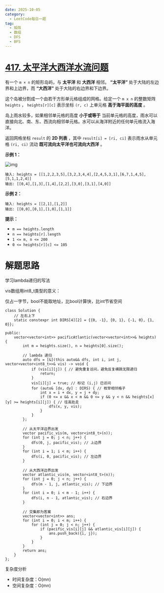 ```yaml
---
date: 2025-10-05
category:
  - LeetCode每日一题
tag:
  - 矩阵
  - 数组
  - DFS
  - BFS
---
```


# [417. 太平洋大西洋水流问题](https://leetcode.cn/problems/pacific-atlantic-water-flow/)

有一个 `m × n` 的矩形岛屿，与 **太平洋** 和 **大西洋** 相邻。 **“太平洋”** 处于大陆的左边界和上边界，而 **“大西洋”** 处于大陆的右边界和下边界。

这个岛被分割成一个由若干方形单元格组成的网格。给定一个 `m x n` 的整数矩阵 `heights` ， `heights[r][c]` 表示坐标 `(r, c)` 上单元格 **高于海平面的高度** 。

岛上雨水较多，如果相邻单元格的高度 **小于或等于** 当前单元格的高度，雨水可以直接向北、南、东、西流向相邻单元格。水可以从海洋附近的任何单元格流入海洋。

返回网格坐标 `result` 的 **2D 列表** ，其中 `result[i] = [ri, ci]` 表示雨水从单元格 `(ri, ci)` 流动 **既可流向太平洋也可流向大西洋** 。

 

**示例 1：**

![img](https://assets.leetcode.com/uploads/2021/06/08/waterflow-grid.jpg)

```
输入: heights = [[1,2,2,3,5],[3,2,3,4,4],[2,4,5,3,1],[6,7,1,4,5],[5,1,1,2,4]]
输出: [[0,4],[1,3],[1,4],[2,2],[3,0],[3,1],[4,0]]
```

**示例 2：**

```
输入: heights = [[2,1],[1,2]]
输出: [[0,0],[0,1],[1,0],[1,1]]
```

 

**提示：**

- `m == heights.length`
- `n == heights[r].length`
- `1 <= m, n <= 200`
- `0 <= heights[r][c] <= 105`

# 解题思路

学习lambda递归的写法

vis数组用int8_t类型的意义：

仅占一字节，bool不能取地址，比bool计算快，比int节省空间

```
class Solution {
    // 左右上下
    static constexpr int DIRS[4][2] = {{0, -1}, {0, 1}, {-1, 0}, {1, 0}};

public:
    vector<vector<int>> pacificAtlantic(vector<vector<int>>& heights) {
        int m = heights.size(), n = heights[0].size();

        // lambda 递归
        auto dfs = [&](this auto&& dfs, int i, int j, vector<vector<int8_t>>& vis) -> void {
            if (vis[i][j]) { // 避免重复访问，避免反复横跳无限递归
                return;
            }
            vis[i][j] = true; // 标记 (i,j) 已访问
            for (auto& [dx, dy] : DIRS) { // 枚举相邻格子
                int x = i + dx, y = j + dy;
                if (0 <= x && x < m && 0 <= y && y < n && heights[x][y] >= heights[i][j]) { // 往高处走
                    dfs(x, y, vis);
                }
            }
        };

        // 从太平洋边界出发
        vector pacific_vis(m, vector<int8_t>(n));
        for (int j = 0; j < n; j++) {
            dfs(0, j, pacific_vis); // 上边界
        }
        for (int i = 1; i < m; i++) {
            dfs(i, 0, pacific_vis); // 左边界
        }

        // 从大西洋边界出发
        vector atlantic_vis(m, vector<int8_t>(n));
        for (int j = 0; j < n; j++) {
            dfs(m - 1, j, atlantic_vis); // 下边界
        }
        for (int i = 0; i < m - 1; i++) {
            dfs(i, n - 1, atlantic_vis); // 右边界
        }

        // 交集即为答案
        vector<vector<int>> ans;
        for (int i = 0; i < m; i++) {
            for (int j = 0; j < n; j++) {
                if (pacific_vis[i][j] && atlantic_vis[i][j]) {
                    ans.push_back({i, j});
                }
            }
        }
        return ans;
    }
};
```

复杂度分析


- 时间复杂度：O(mn)
- 空间复杂度：O(mn)
